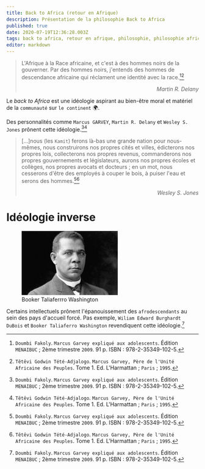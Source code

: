```yaml
---
title: Back to Africa (retour en Afrique)
description: Présentation de la philosophie Back to Africa
published: true
date: 2020-07-19T12:36:28.003Z
tags: back to africa, retour en afrique, philosophie, philosophie africaine, philosophie négro-africaine, philosophie kamit, philosophie kémit, philosophie kemit
editor: markdown
---
```


> L'Afrique à la Race africaine, et c'est à des hommes noirs de la gouverner. Par des hommes noirs, j'entends des hommes de descendance africaine qui réclament une identité avec la race.[^1][^4]
> <p style="text-align: right;"><i>Martin R. Delany</i></p>

Le *back to Africa* est une idéologie aspirant au bien-être moral et matériel de la `communauté` sur `le continent` :earth_africa:.

Des personnalités comme `Marcus GARVEY`, `Martin R. Delany` et `Wesley S. Jones` prônent cette idéologie.[^1][^4]

> […]nous (les `Kamit`) ferons là-bas une grande nation pour nous-mêmes, nous construirons nos propres cités et villes, édicterons nos propres lois, collecterons nos propres revenus, commanderons nos propres gouvernements et législateurs, aurons nos propres écoles et collèges, nos propres avocats et docteurs ; en un mot, nous cesserons d'être des employés à couper le bois, à puiser l'eau et serons des hommes.[^1][^4]
> <p style="text-align: right;"><i>Wesley S. Jones</i></p>

# Idéologie inverse

<figure class="image image-style-align-right image_resized" style="width: 50%;"><img src="/images/personnalite/kemit/booker-t-washington/booker-taliaferro-washington_public-domain.jpg"> <figcaption>Booker Taliaferrro Washington</figcaption></figure>

Certains intellectuels prônent l'épanouissement des `afrodescendants` au sein des pays d'accueil forcé.
Pas exemple, `Wiliam Edward Burghardt DuBois` et `Booker Taliaferro Washington` revendiquent cette idéologie.[^1]

[^1]: `Doumbi Fakoly`. `Marcus Garvey expliqué aux adolescents`. Édition `MENAIBUC` ; 2ème trimestre `2009`. 91 p. ISBN : 978-2-35349-102-5.
[^4]: `Têtêvi Godwin Tété-Adjalogo`. `Marcus Garvey, Père de l'Unité Africaine des Peuples`. Tome 1. Ed. L'Harmattan ; `Paris` ; `1995`.
